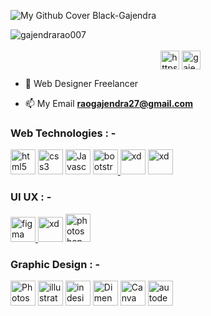 ![My Github Cover Black-Gajendra](https://user-images.githubusercontent.com/105481951/224526748-0522372b-f41c-4357-9884-1a6fc1bdbc16.png)

<p align="left"> <img src="https://komarev.com/ghpvc/?username=gajendrarao007&label=Profile%20views&color=8b0990&style=flat" alt="gajendrarao007" /> 
&nbsp;&nbsp;&nbsp;&nbsp;&nbsp;&nbsp;&nbsp;&nbsp;&nbsp;&nbsp;&nbsp;&nbsp;&nbsp;&nbsp;&nbsp;&nbsp;&nbsp;&nbsp;&nbsp;&nbsp;&nbsp;&nbsp;&nbsp;&nbsp;&nbsp;&nbsp;&nbsp;&nbsp;&nbsp;&nbsp;&nbsp;&nbsp;&nbsp;&nbsp;&nbsp;&nbsp;&nbsp;&nbsp;&nbsp;&nbsp;&nbsp;&nbsp;&nbsp;&nbsp;&nbsp;&nbsp;&nbsp;&nbsp;&nbsp;&nbsp;&nbsp;&nbsp;&nbsp;&nbsp;&nbsp;&nbsp;&nbsp;&nbsp;&nbsp;&nbsp;&nbsp;&nbsp;&nbsp;&nbsp;&nbsp;&nbsp;&nbsp;&nbsp;&nbsp;&nbsp;&nbsp;&nbsp;&nbsp;&nbsp;&nbsp;&nbsp;&nbsp;&nbsp;&nbsp;&nbsp;&nbsp;&nbsp;&nbsp;&nbsp;&nbsp;&nbsp;&nbsp;&nbsp;&nbsp;&nbsp;&nbsp;&nbsp;&nbsp;&nbsp;&nbsp;&nbsp;&nbsp;&nbsp;&nbsp;&nbsp;&nbsp;&nbsp;&nbsp;&nbsp;&nbsp;&nbsp;&nbsp;&nbsp;&nbsp;&nbsp;&nbsp;&nbsp;&nbsp;&nbsp;&nbsp;&nbsp;&nbsp;&nbsp;&nbsp;&nbsp;&nbsp;&nbsp;&nbsp;&nbsp;&nbsp;&nbsp;&nbsp;&nbsp;&nbsp;&nbsp;&nbsp;&nbsp;&nbsp;&nbsp;&nbsp;&nbsp;&nbsp;&nbsp;&nbsp;&nbsp;&nbsp;&nbsp;&nbsp;&nbsp;&nbsp;&nbsp;&nbsp;&nbsp;&nbsp;&nbsp;&nbsp;&nbsp;&nbsp;&nbsp;&nbsp;&nbsp;&nbsp;&nbsp;&nbsp;&nbsp;&nbsp;&nbsp;&nbsp;&nbsp;&nbsp;&nbsp;&nbsp;&nbsp;&nbsp;&nbsp;&nbsp;&nbsp;&nbsp;&nbsp;&nbsp;&nbsp;&nbsp;&nbsp;&nbsp;&nbsp;&nbsp;&nbsp;&nbsp;&nbsp;&nbsp;&nbsp;&nbsp;&nbsp; <a href="https://linkedin.com/in/https://www.linkedin.com/in/gajendra-singh-rao-15335021a/" target="blank"><img align="center" src="https://user-images.githubusercontent.com/105481951/226799857-7788394d-2cfb-4bf6-a147-ed6bfc5754a7.png" alt="https://www.linkedin.com/in/gajendra-singh-rao-15335021a/" height="30" width="30" /></a>
</a>
<a href="https://instagram.com/gajendrarao007" target="blank"><img align="center" src="https://raw.githubusercontent.com/rahuldkjain/github-profile-readme-generator/master/src/images/icons/Social/instagram.svg" alt="gajendrarao007" height="30" width="30" /></a>
</p> </p>

- 🚀 Web Designer Freelancer

- 📫 My Email **raogajendra27@gmail.com**


<h3 align="left">Web Technologies : -</h3>
<p align="left"> <a href="https://www.w3.org/html/" target="_blank" rel="noreferrer"> <img src="https://user-images.githubusercontent.com/105481951/226791361-71fe42e7-5074-47c0-8bda-8a768d920d69.png" alt="html5" width="40" height="40"/></a> </a> <a href="https://www.w3schools.com/css/" target="_blank" rel="noreferrer"> <img src="https://user-images.githubusercontent.com/105481951/226791667-2f9a6d9a-5a43-4f1a-a549-e96a063a9cd9.png" alt="css3" width="40" height="40"/></a>  <a href="https://www.w3schools.com/css/" target="_blank" rel="noreferrer"> <img src="https://user-images.githubusercontent.com/105481951/226792189-b45dae18-8b3e-46eb-800b-3b9345da0e3d.svg" alt="Javascript" width="40" height="40"/></a> <a href="https://getbootstrap.com" target="_blank" rel="noreferrer"> <img src="https://user-images.githubusercontent.com/105481951/226792412-0f866f1e-7f0c-4dbe-a384-18a5db01d3c2.png" alt="bootstrap" width="40" height="40"/> </a>   <img src="https://user-images.githubusercontent.com/105481951/226793081-dfca4242-96fe-49f8-bbdb-7f81b8b17f4a.png" alt="xd" width="40" height="40"/>  <img src="https://cdn.worldvectorlogo.com/logos/react-1.svg" alt="xd" width="40" height="40"/> </p>

<h3 align="left" f>UI UX : -</h3>
<p align="left"><a href="https://www.figma.com/" target="_blank" rel="noreferrer"> <img src="https://www.vectorlogo.zone/logos/figma/figma-icon.svg" alt="figma" width="40" height="40"/> </a> <a href="https://www.adobe.com/products/xd.html" target="_blank" rel="noreferrer"> <img src="https://cdn.worldvectorlogo.com/logos/adobe-xd.svg" alt="xd" width="40" height="40"/></a> <a href="https://www.photoshop.com/en" target="_blank" rel="noreferrer"> <img src="https://user-images.githubusercontent.com/105481951/226789543-8b07a570-aabe-4162-9ce7-d27144b17b1f.png" alt="photoshop" width="40" height="45"/> </a>  </p>

<h3 align="left">Graphic Design : -</h3>
<p align="left"> <img src="https://user-images.githubusercontent.com/105481951/226793485-7c3d530a-d73d-429a-9235-5de29ba42e16.png" alt="Photoshop" width="40" height="40"/> <img src="https://user-images.githubusercontent.com/105481951/226793657-a89cb854-380e-48b6-a766-fec77c1613e4.png" alt="illustrator" width="40" height="40"/> <img src="https://user-images.githubusercontent.com/105481951/226793770-0ad1cd82-43bc-464f-8206-e43a2d5ce381.png" alt="indesign" width="40" height="40"/> <img src="https://user-images.githubusercontent.com/105481951/226794153-f1d7dec3-52d4-4ae7-92ab-42eb3cea2ad9.png" alt="Dimension" width="40" height="40"/> <img src="https://user-images.githubusercontent.com/105481951/226794338-a064b216-3b99-473c-8538-cb3925f79c5b.png" alt="Canva" width="40" height="40"/> <img src="https://user-images.githubusercontent.com/105481951/226795146-e7d6a8ae-5dcc-4fc4-b1c1-049656335974.jpg" alt="autodesk sketchbook" width="40" height="40"/> </p>
